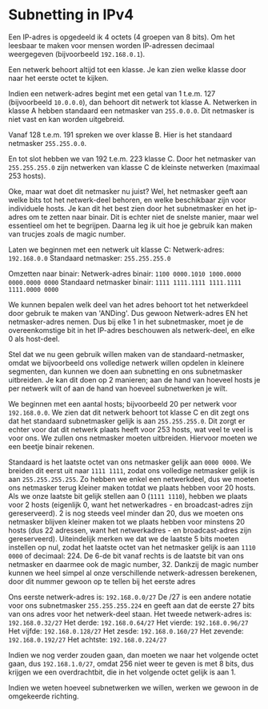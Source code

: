 # Subnetting in IPv4
Een IP-adres is opgedeeld ik 4 octets (4 groepen van 8 bits). Om het leesbaar te maken voor mensen worden IP-adressen decimaal weergegeven (bijvoorbeeld `192.168.0.1`).

Een netwerk behoort altijd tot een klasse. Je kan zien welke klasse door naar het eerste octet te kijken.

Indien een netwerk-adres begint met een getal van 1 t.e.m. 127 (bijvoorbeeld `10.0.0.0`), dan behoort dit netwerk tot klasse A. Netwerken in klasse A hebben standaard een netmasker van `255.0.0.0`. Dit netmasker is niet vast en kan worden uitgebreid.

Vanaf 128 t.e.m. 191 spreken we over klasse B.  Hier is het standaard netmasker `255.255.0.0`.

En tot slot hebben we van 192 t.e.m. 223 klasse C. Door het netmasker van `255.255.255.0` zijn netwerken van klasse C de kleinste netwerken (maximaal 253 hosts).


Oke, maar wat doet dit netmasker nu juist? Wel, het netmasker geeft aan welke bits tot het netwerk-deel behoren, en welke beschikbaar zijn voor individuele hosts. Je kan dit het best zien door het subnetmasker en het ip-adres om te zetten naar binair. Dit is echter niet de snelste manier, maar wel essentieel om het te begrijpen. Daarna leg ik uit hoe je gebruik kan maken van trucjes zoals de magic number.

Laten we beginnen met een netwerk uit klasse C:
Netwerk-adres: `192.168.0.0`
Standaard netmasker: `255.255.255.0`

Omzetten naar binair:
Netwerk-adres binair:         `1100 0000.1010 1000.0000 0000.0000 0000`
Standaard  netmasker binair:  `1111 1111.1111 1111.1111 1111.0000 0000`

We kunnen bepalen welk deel van het adres behoort tot het netwerkdeel door gebruik te maken van 'ANDing'. Dus gewoon Netwerk-adres EN het netmasker-adres nemen. Dus bij elke 1 in het subnetmasker, moet je de overeenkomstige bit in het IP-adres beschouwen als netwerk-deel, en elke 0 als host-deel.

Stel dat we nu  geen gebruik willen maken van de standaard-netmasker, omdat we bijvoorbeeld ons volledige netwerk willen opdelen in kleinere segmenten, dan kunnen we doen aan subnetting en ons subnetmasker uitbreiden. Je kan dit doen op 2 manieren; aan de hand van hoeveel hosts je per netwerk wilt of aan de hand van hoeveel subnetwerken je wilt.

We beginnen met een aantal hosts; bijvoorbeeld 20 per netwerk voor `192.168.0.0`. We zien dat dit netwerk behoort tot klasse C en dit zegt ons dat het standaard subnetmasker gelijk is aan `255.255.255.0`. Dit zorgt er echter voor dat dit netwerk plaats heeft voor 253 hosts, wat veel te veel is voor ons. We zullen ons netmasker moeten uitbreiden. Hiervoor moeten we een beetje binair  rekenen.

Standaard is het laatste octet van ons netmasker gelijk aan `0000 0000`. We breiden dit eerst uit naar `1111 1111`, zodat ons volledige netmasker gelijk is aan `255.255.255.255`. Zo hebben we enkel een netwerkdeel, dus we moeten ons netmasker terug kleiner maken totdat we plaats hebben voor 20 hosts. Als we onze laatste bit gelijk stellen aan 0 (`1111 1110`), hebben we plaats voor 2 hosts (eigenlijk 0, want het netwerkadres - en broadcast-adres zijn gereserveerd). 2 is nog steeds veel minder dan 20, dus we moeten ons netmasker blijven kleiner maken tot we plaats hebben voor minstens 20 hosts (dus 22 adressen, want het netwerkadres - en broadcast-adres zijn gereserveerd). Uiteindelijk merken we dat we de laatste 5 bits moeten instellen op nul, zodat het laatste octet van het netmasker gelijk is aan `1110 0000` of decimaal: 224. De 6-de bit vanaf rechts is de laatste bit van ons netmasker en daarmee ook de magic number, 32. Dankzij de magic number kunnen we heel simpel al onze verschillende netwerk-adressen berekenen, door dit nummer gewoon op te tellen bij het eerste adres

Ons eerste netwerk-adres is: `192.168.0.0/27` De /27 is een andere notatie voor ons subnetmasker `255.255.255.224` en geeft aan dat de eerste 27 bits van ons adres voor het netwerk-deel staan.
Het tweede netwerk-adres is: `192.168.0.32/27`
Het derde: `192.168.0.64/27`
Het vierde: `192.168.0.96/27`
Het vijfde: `192.168.0.128/27`
Het zesde: `192.168.0.160/27`
Het zevende: `192.168.0.192/27`
Het achtste: `192.168.0.224/27`

Indien we nog verder zouden gaan, dan moeten we naar het volgende octet gaan, dus `192.168.1.0/27`, omdat 256 niet weer te geven is met 8 bits, dus krijgen we een overdrachtbit, die in het volgende octet gelijk is aan 1.

Indien we weten hoeveel subnetwerken we willen, werken we gewoon in de omgekeerde richting.
